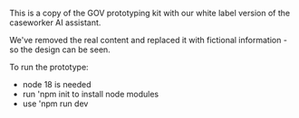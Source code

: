 This is a copy of the GOV prototyping kit with our white label version of the caseworker AI assistant. 

We've removed the real content and replaced it with fictional information - so the design can be seen. 

To run the prototype:
- node 18 is needed
- run 'npm init to install node modules
- use 'npm run dev
